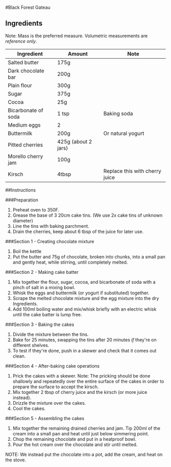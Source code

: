 #Black Forest Gateau

## Ingredients
Note: Mass is the preferred measure.  Volumetric measurements are *reference only*.

|Ingredient|Amount|Note|
|---|---|---|
|Salted butter|175g||
|Dark chocolate bar|200g||
|Plain flour|300g||
|Sugar|375g||
|Cocoa|25g||
|Bicarbonate of soda|1 tsp|Baking soda|
|Medium eggs|2||
|Buttermilk|200g|Or natural yogurt|
|Pitted cherries|425g (about 2 jars)||
|Morello cherry jam|100g||
|Kirsch|4tbsp|Replace this with cherry juice|

##Instructions

###Preparation
1. Preheat oven to 350F.
1. Grease the base of 3 20cm cake tins.  (We use 2x cake tins of unknown diameter)
1. Line the tins with baking parchment.
1. Drain the cherries, keep about 6 tbsp of the juice for later use.

###Section 1 - Creating chocolate mixture
1. Boil the kettle
1. Put the butter and 75g of chocolate, broken into chunks, into a small pan and gently heat, while stirring, until completely melted.

###Section 2 - Making cake batter
1. Mix together the flour, sugar, cocoa, and bicarbonate of soda with a pinch of salt in a mixing bowl.
1. Whisk the eggs and buttermilk (or yogurt if substituted) together.
1. Scrape the melted chocolate mixture and the egg mixture into the dry Ingredients.
1. Add 100ml boiling water and mix/whisk briefly with an electric whisk until the cake batter is lump free.

###Section 3 - Baking the cakes
1. Divide the mixture between the tins.
1. Bake for 25 minutes, swapping the tins after 20 minutes *if* they're on different shelves.
1. To test if they're done, push in a skewer and check that it comes out clean.

###Section 4 - After-baking cake operations
1. Prick the cakes with a skewer.  Note: The pricking should be done shallowly and repeatedly over the entire surface of the cakes in order to prepare the surface to accept the kirsch.
1. Mix together 2 tbsp of cherry juice and the kirsch (or more juice instead).
1. Drizzle the mixture over the cakes.
1. Cool the cakes.

###Section 5 - Assembling the cakes
1. Mix together the remaining drained cherries and jam.  Tip 200ml of the cream into a small pan and heat until just below simmering point.
1. Chop the remaining chocolate and put in a heatproof bowl.
1. Pour the hot cream over the chocolate and stir until melted.

NOTE: We instead put the chocolate into a pot, add the cream, and heat on the stove.
